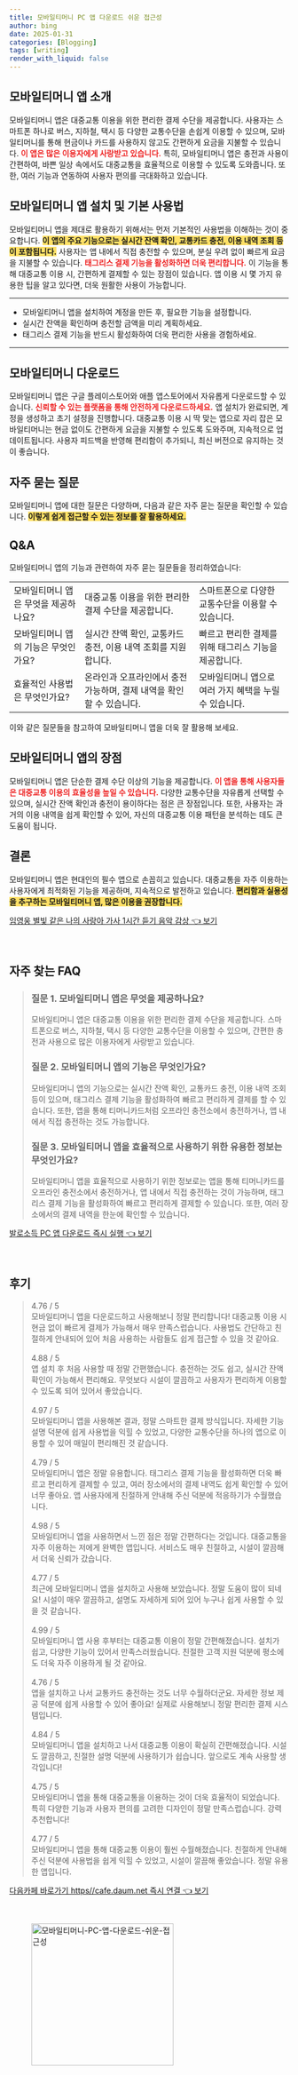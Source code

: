 ```yaml
---
title: 모바일티머니 PC 앱 다운로드 쉬운 접근성
author: bing
date: 2025-01-31
categories: [Blogging]
tags: [writing]
render_with_liquid: false
---
```



<h2 id='모바일티머니앱소개'>모바일티머니 앱 소개</h2>

<p>모바일티머니 앱은 대중교통 이용을 위한 편리한 결제 수단을 제공합니다. 사용자는 스마트폰 하나로 버스, 지하철, 택시 등 다양한 교통수단을 손쉽게 이용할 수 있으며, 모바일티머니를 통해 현금이나 카드를 사용하지 않고도 간편하게 요금을 지불할 수 있습니다. <b><span style="color: #ee2323;">이 앱은 많은 이용자에게 사랑받고 있습니다.</span></b> 특히, 모바일티머니 앱은 충전과 사용이 간편하여, 바쁜 일상 속에서도 대중교통을 효율적으로 이용할 수 있도록 도와줍니다. 또한, 여러 기능과 연동하여 사용자 편의를 극대화하고 있습니다.</p>

<h2 id='모바일티머니앱설치및사용법'>모바일티머니 앱 설치 및 기본 사용법</h2>

<p>모바일티머니 앱을 제대로 활용하기 위해서는 먼저 기본적인 사용법을 이해하는 것이 중요합니다. <b><span style="background-color: #ffe066;">이 앱의 주요 기능으로는 실시간 잔액 확인, 교통카드 충전, 이용 내역 조회 등이 포함됩니다.</span></b> 사용자는 앱 내에서 직접 충전할 수 있으며, 분실 우려 없이 빠르게 요금을 지불할 수 있습니다. <b><span style="color: #ee2323;">태그리스 결제 기능을 활성화하면 더욱 편리합니다.</span></b> 이 기능을 통해 대중교통 이용 시, 간편하게 결제할 수 있는 장점이 있습니다. 앱 이용 시 몇 가지 유용한 팁을 알고 있다면, 더욱 원활한 사용이 가능합니다.</p>

<hr />

<ul>
    <li>모바일티머니 앱을 설치하여 계정을 만든 후, 필요한 기능을 설정합니다.</li>
    <li>실시간 잔액을 확인하며 충전할 금액을 미리 계획하세요.</li>
    <li>태그리스 결제 기능을 반드시 활성화하여 더욱 편리한 사용을 경험하세요.</li>
</ul>

<hr />

<h2 id='모바일티머니다운로드'>모바일티머니 다운로드</h2>

<p>모바일티머니 앱은 구글 플레이스토어와 애플 앱스토어에서 자유롭게 다운로드할 수 있습니다. <b><span style="color: #ee2323;">신뢰할 수 있는 플랫폼을 통해 안전하게 다운로드하세요.</span></b> 앱 설치가 완료되면, 계정을 생성하고 초기 설정을 진행합니다. 대중교통 이용 시 딱 맞는 앱으로 자리 잡은 모바일티머니는 현금 없이도 간편하게 요금을 지불할 수 있도록 도와주며, 지속적으로 업데이트됩니다. 사용자 피드백을 반영해 편리함이 추가되니, 최신 버전으로 유지하는 것이 좋습니다.</p>

<h2 id='자주묻는질문'>자주 묻는 질문</h2>

<p>모바일티머니 앱에 대한 질문은 다양하며, 다음과 같은 자주 묻는 질문을 확인할 수 있습니다. <b><span style="background-color: #ffe066;">이렇게 쉽게 접근할 수 있는 정보를 잘 활용하세요.</span></b></p>

<h2 id='QNA'>Q&A</h2>

<p>모바일티머니 앱의 기능과 관련하여 자주 묻는 질문들을 정리하였습니다:</p>

<table>
    <tr>
        <td>모바일티머니 앱은 무엇을 제공하나요?</td>
        <td>대중교통 이용을 위한 편리한 결제 수단을 제공합니다.</td>
        <td>스마트폰으로 다양한 교통수단을 이용할 수 있습니다.</td>
    </tr>
    <tr>
        <td>모바일티머니 앱의 기능은 무엇인가요?</td>
        <td>실시간 잔액 확인, 교통카드 충전, 이용 내역 조회를 지원합니다.</td>
        <td>빠르고 편리한 결제를 위해 태그리스 기능을 제공합니다.</td>
    </tr>
    <tr>
        <td>효율적인 사용법은 무엇인가요?</td>
        <td>온라인과 오프라인에서 충전 가능하며, 결제 내역을 확인할 수 있습니다.</td>
        <td>모바일티머니 앱으로 여러 가지 혜택을 누릴 수 있습니다.</td>
    </tr>
</table>

<p>이와 같은 질문들을 참고하여 모바일티머니 앱을 더욱 잘 활용해 보세요.</p>

<h2 id='앱의장점'>모바일티머니 앱의 장점</h2>

<p>모바일티머니 앱은 단순한 결제 수단 이상의 기능을 제공합니다. <b><span style="color: #ee2323;">이 앱을 통해 사용자들은 대중교통 이용의 효율성을 높일 수 있습니다.</span></b> 다양한 교통수단을 자유롭게 선택할 수 있으며, 실시간 잔액 확인과 충전이 용이하다는 점은 큰 장점입니다. 또한, 사용자는 과거의 이용 내역을 쉽게 확인할 수 있어, 자신의 대중교통 이용 패턴을 분석하는 데도 큰 도움이 됩니다.</p>

<h2 id='결론'>결론</h2>

<p>모바일티머니 앱은 현대인의 필수 앱으로 손꼽히고 있습니다. 대중교통을 자주 이용하는 사용자에게 최적화된 기능을 제공하며, 지속적으로 발전하고 있습니다. <b><span style="background-color: #ffe066;">편리함과 실용성을 추구하는 모바일티머니 앱, 많은 이용을 권장합니다.</span></b></p>


<p><a class="click-button" title="임영웅 별빛 같은 나의 사랑아 가사 1시간 듣기 음악 감상" href="https://24nara.github.io/posts/%EC%9E%84%EC%98%81%EC%9B%85-%EB%B3%84%EB%B9%9B-%EA%B0%99%EC%9D%80-%EB%82%98%EC%9D%98-%EC%82%AC%EB%9E%91%EC%95%84-%EA%B0%80%EC%82%AC-1%EC%8B%9C%EA%B0%84-%EB%93%A3%EA%B8%B0-%EC%9D%8C%EC%95%85-%EA%B0%90%EC%83%81/" rel="dofollow">임영웅 별빛 같은 나의 사랑아 가사 1시간 듣기 음악 감상 👈 보기</a></p><br>
<h2 id='자주_찾는_FAQ'>자주 찾는 FAQ</h2>
<div itemscope="" itemtype="https://schema.org/FAQPage">
<blockquote>
<div itemscope="" itemprop="mainEntity" itemtype="https://schema.org/Question">
<h3 itemprop="name">질문 1. 모바일티머니 앱은 무엇을 제공하나요?</h3>
<div itemscope="" itemprop="acceptedAnswer" itemtype="https://schema.org/Answer">
<span itemprop="text">
<p>모바일티머니 앱은 대중교통 이용을 위한 편리한 결제 수단을 제공합니다. 스마트폰으로 버스, 지하철, 택시 등 다양한 교통수단을 이용할 수 있으며, 간편한 충전과 사용으로 많은 이용자에게 사랑받고 있습니다.</p>
</span>
</div>
</div>
<div itemscope="" itemprop="mainEntity" itemtype="https://schema.org/Question">
<h3 itemprop="name">질문 2. 모바일티머니 앱의 기능은 무엇인가요?</h3>
<div itemscope="" itemprop="acceptedAnswer" itemtype="https://schema.org/Answer">
<span itemprop="text">
<p>모바일티머니 앱의 기능으로는 실시간 잔액 확인, 교통카드 충전, 이용 내역 조회 등이 있으며, 태그리스 결제 기능을 활성화하여 빠르고 편리하게 결제를 할 수 있습니다. 또한, 앱을 통해 티머니카드처럼 오프라인 충전소에서 충전하거나, 앱 내에서 직접 충전하는 것도 가능합니다.</p>
</span>
</div>
</div>
<div itemscope="" itemprop="mainEntity" itemtype="https://schema.org/Question">
<h3 itemprop="name">질문 3. 모바일티머니 앱을 효율적으로 사용하기 위한 유용한 정보는 무엇인가요?</h3>
<div itemscope="" itemprop="acceptedAnswer" itemtype="https://schema.org/Answer">
<span itemprop="text">
<p>모바일티머니 앱을 효율적으로 사용하기 위한 정보로는 앱을 통해 티머니카드를 오프라인 충전소에서 충전하거나, 앱 내에서 직접 충전하는 것이 가능하며, 태그리스 결제 기능을 활성화하여 빠르고 편리하게 결제할 수 있습니다. 또한, 여러 장소에서의 결제 내역을 한눈에 확인할 수 있습니다.</p>
</span>
</div>
</div>
</blockquote>
</div>
<p><a class="click-button" title="발로소득 PC 앱 다운로드 즉시 실행" href="https://24nara.github.io/posts/%EB%B0%9C%EB%A1%9C%EC%86%8C%EB%93%9D-PC-%EC%95%B1-%EB%8B%A4%EC%9A%B4%EB%A1%9C%EB%93%9C-%EC%A6%89%EC%8B%9C-%EC%8B%A4%ED%96%89/" rel="dofollow">발로소득 PC 앱 다운로드 즉시 실행 👈 보기</a></p><br>
<h2 id='후기'>후기</h2>
<div itemscope itemtype="https://schema.org/Product">
  <blockquote>
  <div itemprop="review" itemscope itemtype="https://schema.org/Review">
      <div itemprop="reviewRating" itemscope itemtype="https://schema.org/Rating"> <span itemprop="ratingValue">4.76</span> / <span itemprop="bestRating">5</span> </div>
      <span itemprop="reviewBody">모바일티머니 앱을 다운로드하고 사용해보니 정말 편리합니다! 대중교통 이용 시 현금 없이 빠르게 결제가 가능해서 매우 만족스럽습니다. 사용법도 간단하고 친절하게 안내되어 있어 처음 사용하는 사람들도 쉽게 접근할 수 있을 것 같아요.</span>
  </div>
  <br>
  <div itemprop="review" itemscope itemtype="https://schema.org/Review">
      <div itemprop="reviewRating" itemscope itemtype="https://schema.org/Rating"> <span itemprop="ratingValue">4.88</span> / <span itemprop="bestRating">5</span> </div>
      <span itemprop="reviewBody">앱 설치 후 처음 사용할 때 정말 간편했습니다. 충전하는 것도 쉽고, 실시간 잔액 확인이 가능해서 편리해요. 무엇보다 시설이 깔끔하고 사용자가 편리하게 이용할 수 있도록 되어 있어서 좋았습니다.</span>
  </div>
  <br>
  <div itemprop="review" itemscope itemtype="https://schema.org/Review">
      <div itemprop="reviewRating" itemscope itemtype="https://schema.org/Rating"> <span itemprop="ratingValue">4.97</span> / <span itemprop="bestRating">5</span> </div>
      <span itemprop="reviewBody">모바일티머니 앱을 사용해본 결과, 정말 스마트한 결제 방식입니다. 자세한 기능 설명 덕분에 쉽게 사용법을 익힐 수 있었고, 다양한 교통수단을 하나의 앱으로 이용할 수 있어 매일이 편리해진 것 같습니다.</span>
  </div>
  <br>
  <div itemprop="review" itemscope itemtype="https://schema.org/Review">
      <div itemprop="reviewRating" itemscope itemtype="https://schema.org/Rating"> <span itemprop="ratingValue">4.79</span> / <span itemprop="bestRating">5</span> </div>
      <span itemprop="reviewBody">모바일티머니 앱은 정말 유용합니다. 태그리스 결제 기능을 활성화하면 더욱 빠르고 편리하게 결제할 수 있고, 여러 장소에서의 결제 내역도 쉽게 확인할 수 있어 너무 좋아요. 앱 사용자에게 친절하게 안내해 주신 덕분에 적응하기가 수월했습니다.</span>
  </div>
  <br>
  <div itemprop="review" itemscope itemtype="https://schema.org/Review">
      <div itemprop="reviewRating" itemscope itemtype="https://schema.org/Rating"> <span itemprop="ratingValue">4.98</span> / <span itemprop="bestRating">5</span> </div>
      <span itemprop="reviewBody">모바일티머니 앱을 사용하면서 느낀 점은 정말 간편하다는 것입니다. 대중교통을 자주 이용하는 저에게 완벽한 앱입니다. 서비스도 매우 친절하고, 시설이 깔끔해서 더욱 신뢰가 갔습니다.</span>
  </div>
  <br>
  <div itemprop="review" itemscope itemtype="https://schema.org/Review">
      <div itemprop="reviewRating" itemscope itemtype="https://schema.org/Rating"> <span itemprop="ratingValue">4.77</span> / <span itemprop="bestRating">5</span> </div>
      <span itemprop="reviewBody">최근에 모바일티머니 앱을 설치하고 사용해 보았습니다. 정말 도움이 많이 되네요! 시설이 매우 깔끔하고, 설명도 자세하게 되어 있어 누구나 쉽게 사용할 수 있을 것 같습니다.</span>
  </div>
  <br>
  <div itemprop="review" itemscope itemtype="https://schema.org/Review">
      <div itemprop="reviewRating" itemscope itemtype="https://schema.org/Rating"> <span itemprop="ratingValue">4.99</span> / <span itemprop="bestRating">5</span> </div>
      <span itemprop="reviewBody">모바일티머니 앱 사용 후부터는 대중교통 이용이 정말 간편해졌습니다. 설치가 쉽고, 다양한 기능이 있어서 만족스러웠습니다. 친절한 고객 지원 덕분에 평소에도 더욱 자주 이용하게 될 것 같아요.</span>
  </div>
  <br>
  <div itemprop="review" itemscope itemtype="https://schema.org/Review">
      <div itemprop="reviewRating" itemscope itemtype="https://schema.org/Rating"> <span itemprop="ratingValue">4.76</span> / <span itemprop="bestRating">5</span> </div>
      <span itemprop="reviewBody">앱을 설치하고 나서 교통카드 충전하는 것도 너무 수월하더군요. 자세한 정보 제공 덕분에 쉽게 사용할 수 있어 좋아요! 실제로 사용해보니 정말 편리한 결제 시스템입니다.</span>
  </div>
  <br>
  <div itemprop="review" itemscope itemtype="https://schema.org/Review">
      <div itemprop="reviewRating" itemscope itemtype="https://schema.org/Rating"> <span itemprop="ratingValue">4.84</span> / <span itemprop="bestRating">5</span> </div>
      <span itemprop="reviewBody">모바일티머니 앱을 설치하고 나서 대중교통 이용이 확실히 간편해졌습니다. 시설도 깔끔하고, 친절한 설명 덕분에 사용하기가 쉽습니다. 앞으로도 계속 사용할 생각입니다!</span>
  </div>
  <br>
  <div itemprop="review" itemscope itemtype="https://schema.org/Review">
      <div itemprop="reviewRating" itemscope itemtype="https://schema.org/Rating"> <span itemprop="ratingValue">4.75</span> / <span itemprop="bestRating">5</span> </div>
      <span itemprop="reviewBody">모바일티머니 앱을 통해 대중교통을 이용하는 것이 더욱 효율적이 되었습니다. 특히 다양한 기능과 사용자 편의를 고려한 디자인이 정말 만족스럽습니다. 강력 추천합니다!</span>
  </div>
  <br>
  <div itemprop="review" itemscope itemtype="https://schema.org/Review">
      <div itemprop="reviewRating" itemscope itemtype="https://schema.org/Rating"> <span itemprop="ratingValue">4.77</span> / <span itemprop="bestRating">5</span> </div>
      <span itemprop="reviewBody">모바일티머니 앱을 통해 대중교통 이용이 훨씬 수월해졌습니다. 친절하게 안내해 주신 덕분에 사용법을 쉽게 익힐 수 있었고, 시설이 깔끔해 좋았습니다. 정말 유용한 앱입니다.</span>
  </div>
  </blockquote>
</div>
<p><a class="click-button" title="다음카페 바로가기 https//cafe.daum.net 즉시 연결" href="https://24nara.github.io/posts/%EB%8B%A4%EC%9D%8C%EC%B9%B4%ED%8E%98-%EB%B0%94%EB%A1%9C%EA%B0%80%EA%B8%B0-httpscafe.daum.net-%EC%A6%89%EC%8B%9C-%EC%97%B0%EA%B2%B0/" rel="dofollow">다음카페 바로가기 https//cafe.daum.net 즉시 연결 👈 보기</a></p><br>
<figure class="image"><img src="https://24nara.github.io/assets/img/thumbnail/모바일티머니-PC-앱-다운로드-쉬운-접근성.webp" alt="모바일티머니-PC-앱-다운로드-쉬운-접근성" width="256" height="256"></figure>